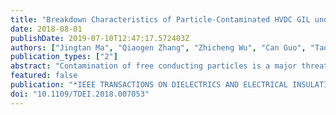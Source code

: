 ```yaml
---
title: "Breakdown Characteristics of Particle-Contaminated HVDC GIL under Superimposed Voltage of DC and Impulse"
date: 2018-08-01
publishDate: 2019-07-10T12:47:17.572403Z
authors: ["Jingtan Ma", "Qiaogen Zhang", "Zhicheng Wu", "Can Guo", "Tao Wen", "Guoli Wang", "Chao Gao"]
publication_types: ["2"]
abstract: "Contamination of free conducting particles is a major threat to gas insulated systems. In HVDC GIL, free conducting particles can be even more harmful due to the fact that particles can easily cross the gas gap under DC voltage and distort the electric field. In HVDC systems, impulse overvoltage can be generated and superimposed on the DC operating voltage. As a result, GIL will experience superimposed DC and impulse voltage. In this paper, the behavior of free conducting particles in HVDC GIL is observed and breakdown characteristics of particle contaminated GIL under superimposed DC and impulse voltages are studied. Two motion patterns of free conducting particles in HVDC GIL are mainly found: bouncing and firefly motions. Particles tend to firefly motion near the enclosure under positive DC voltage and near the high voltage bus bar under negative DC voltage. With increased DC voltage amplitude, the probability of firefly motion increases while the probability of bouncing motion decreases. It is found that the insulation strength of GIL is greatly reduced by free conducting particles under superimposed DC and impulse voltages. With increasing particle length, the breakdown voltage of GIL under superimposed voltage decreases sharply. Breakdown voltage decreases slightly with the increase of particle radius. Breakdown voltage of GIL is lower under superimposed voltage of negative DC and positive impulse than under negative DC and negative impulse with the same size of particle. The results indicate that superimposition of DC operating voltage and impulse overvoltage can be a critical condition for HVDC GIL if free conducting particles exist. Therefore, a superimposed DC and impulse voltage on-site test can be considered for HVDC GIL to check for insulation performance."
featured: false
publication: "*IEEE TRANSACTIONS ON DIELECTRICS AND ELECTRICAL INSULATION*"
doi: "10.1109/TDEI.2018.007053"
---
```


